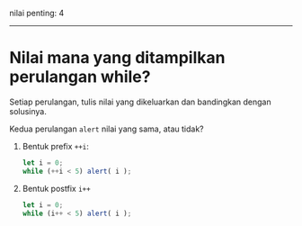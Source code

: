 nilai penting: 4

---

# Nilai mana yang ditampilkan perulangan while?

Setiap perulangan, tulis nilai yang dikeluarkan dan bandingkan dengan solusinya.

Kedua perulangan `alert` nilai yang sama, atau tidak?

1. Bentuk prefix `++i`:

    ```js
    let i = 0;
    while (++i < 5) alert( i );
    ```
2. Bentuk postfix `i++`

    ```js
    let i = 0;
    while (i++ < 5) alert( i );
    ```
